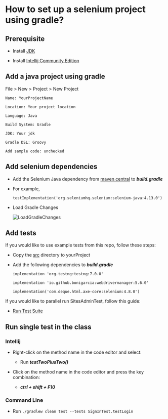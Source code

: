 # How to set up a selenium project using gradle?

## Prerequisite

- Install [JDK](https://www.oracle.com/java/technologies/downloads/)

- Install [Intellij Community Edition](https://www.jetbrains.com/idea/download/#section=linux)

## Add a java project using gradle

File > New > Project > New Project

    Name: YourProjectName

    Location: Your project location

    Language: Java

    Build System: Gradle

    JDK: Your jdk

    Gradle DSL: Groovy

    Add sample code: unchecked

## Add selenium dependencies

- Add the Selenium Java dependency from [maven central](https://mvnrepository.com/repos/central) to ***build.gradle***

- For example,

      testImplementation('org.seleniumhq.selenium:selenium-java:4.13.0')

- Load Gradle Changes

    ![LoadGradleChanges](https://user-images.githubusercontent.com/52661397/204166225-82c7f921-18f8-4f8e-b157-4e68773d25a1.png)

## Add tests

If you would like to use example tests from this repo, follow these steps:

- Copy the [src](src) directory to yourProject

- Add the following dependencies to ***build.gradle***

      implementation 'org.testng:testng:7.0.0'

      implementation 'io.github.bonigarcia:webdrivermanager:5.6.0'

      implementation('com.deque.html.axe-core:selenium:4.8.0')

If you would like to parallel run SitesAdminTest, follow this guide:

- [Run Test Suite](https://www.jetbrains.com/help/idea/testng.html#run-test-suite)

## Run single test in the class

### Intellij

- Right-click on the method name in the code editor and select:

  - Run ***testTwoPlusTwo()***

- Click on the method name in the code editor and press the key combination:

  - ***ctrl + shift + F10***

### Command Line

- Run  `./gradlew clean test --tests SignInTest.testLogin`